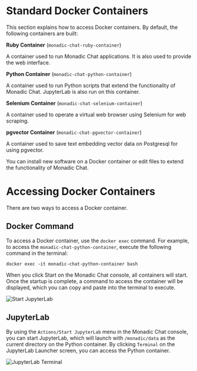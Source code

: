 # Standard Docker Containers

This section explains how to access Docker containers. By default, the following containers are built:

**Ruby Container** (`monadic-chat-ruby-container`)

A container used to run Monadic Chat applications. It is also used to provide the web interface.

**Python Container** (`monadic-chat-python-container`)

A container used to run Python scripts that extend the functionality of Monadic Chat. JupyterLab is also run on this container.

**Selenium Container** (`monadic-chat-selenium-container`)

A container used to operate a virtual web browser using Selenium for web scraping.

**pgvector Container** (`monadic-chat-pgvector-container`)

A container used to save text embedding vector data on Postgresql for using pgvector.

You can install new software on a Docker container or edit files to extend the functionality of Monadic Chat.

# Accessing Docker Containers

There are two ways to access a Docker container.

## Docker Command

To access a Docker container, use the `docker exec` command. For example, to access the `monadic-chat-python-container`, execute the following command in the terminal:

```shell
docker exec -it monadic-chat-python-container bash
```

When you click Start on the Monadic Chat console, all containers will start. Once the startup is complete, a command to access the container will be displayed, which you can copy and paste into the terminal to execute.

![Start JupyterLab](../assets/images/docker-commands.png ':size=600')

## JupyterLab

By using the `Actions/Start JupyterLab` menu in the Monadic Chat console, you can start JupyterLab, which will launch with `/monadic/data` as the current directory on the Python container. By clicking `Terminal` on the JupyterLab Launcher screen, you can access the Python container.

![JupyterLab Terminal](../assets/images/jupyterlab-terminal.png ':size=600')
